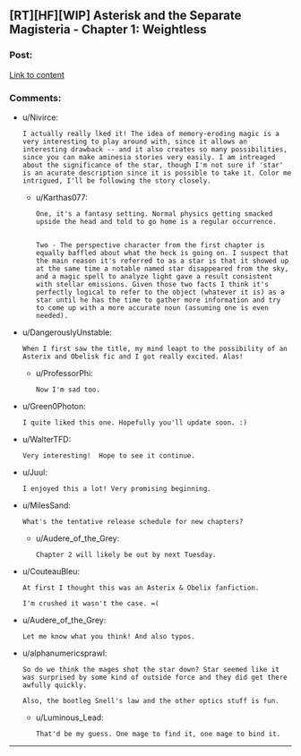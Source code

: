 ## [RT][HF][WIP] Asterisk and the Separate Magisteria - Chapter 1: Weightless

### Post:

[Link to content](https://archiveofourown.org/works/23190967/chapters/55514377)

### Comments:

- u/Nivirce:
  ```
  I actually really lked it! The idea of memory-eroding magic is a very interesting to play around with, since it allows an interesting drawback -- and it also creates so many possibilities, since you can make aminesia stories very easily. I am intreaged about the significance of the star, though I'm not sure if 'star' is an acurate description since it is possible to take it. Color me intrigued, I'll be following the story closely.
  ```

  - u/Karthas077:
    ```
    One, it's a fantasy setting. Normal physics getting smacked upside the head and told to go home is a regular occurrence.  


    Two - The perspective character from the first chapter is equally baffled about what the heck is going on. I suspect that the main reason it's referred to as a star is that it showed up at the same time a notable named star disappeared from the sky, and a magic spell to analyze light gave a result consistent with stellar emissions. Given those two facts I think it's perfectly logical to refer to the object (whatever it is) as a star until he has the time to gather more information and try to come up with a more accurate noun (assuming one is even needed).
    ```

- u/DangerouslyUnstable:
  ```
  When I first saw the title, my mind leapt to the possibility of an Asterix and Obelisk fic and I got really excited. Alas!
  ```

  - u/ProfessorPhi:
    ```
    Now I'm sad too.
    ```

- u/Green0Photon:
  ```
  I quite liked this one. Hopefully you'll update soon. :)
  ```

- u/WalterTFD:
  ```
  Very interesting!  Hope to see it continue.
  ```

- u/Juul:
  ```
  I enjoyed this a lot! Very promising beginning.
  ```

- u/MilesSand:
  ```
  What's the tentative release schedule for new chapters?
  ```

  - u/Audere_of_the_Grey:
    ```
    Chapter 2 will likely be out by next Tuesday.
    ```

- u/CouteauBleu:
  ```
  At first I thought this was an Asterix & Obelix fanfiction.

  I'm crushed it wasn't the case. =(
  ```

- u/Audere_of_the_Grey:
  ```
  Let me know what you think! And also typos.
  ```

- u/alphanumericsprawl:
  ```
  So do we think the mages shot the star down? Star seemed like it was surprised by some kind of outside force and they did get there awfully quickly.

  Also, the bootleg Snell's law and the other optics stuff is fun.
  ```

  - u/Luminous_Lead:
    ```
    That'd be my guess. One mage to find it, one mage to bind it.
    ```

---

